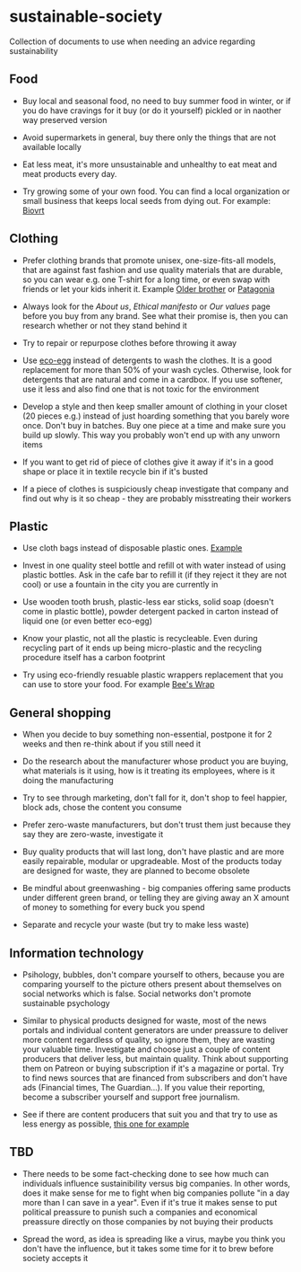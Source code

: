 # sustainable-society
Collection of documents to use when needing an advice regarding sustainability 

## Food
-  Buy local and seasonal food, no need to buy summer food in winter, or if you do have cravings for it buy (or do it yourself) pickled or in naother way preserved version

- Avoid supermarkets in general, buy there only the things that are not available locally

- Eat less meat, it's more unsustainable and unhealthy to eat meat and meat products every day. 

- Try growing some of your own food. You can find a local organization or small business that keeps local seeds from dying out. For example: [Biovrt](https://www.biovrt.com/)

## Clothing
-  Prefer clothing brands that promote unisex, one-size-fits-all models, that are against fast fashion and use quality materials that are durable, so you can wear e.g. one T-shirt for a long time, or even swap with friends or let your kids inherit it. Example [Older brother]( https://olderbrother.us) or [Patagonia](https://www.patagonia.com/home/)

- Always look for the *About us*, *Ethical manifesto* or *Our values* page before you buy from any brand. See what their promise is, then you can research whether or not they stand behind it

- Try to repair or repurpose clothes before throwing it away

- Use [eco-egg](https://www.ecoegg.com) instead of detergents to wash the clothes. It is a good replacement for more than 50% of your wash cycles. Otherwise, look for detergents that are natural and come in a cardbox. If you use softener, use it less and also find one that is not toxic for the environment

- Develop a style and then keep smaller amount of clothing in your closet (20 pieces e.g.) instead of just hoarding something that you barely wore once. Don't buy in batches. Buy one piece at a time and make sure you build up slowly. This way you probably won't end up with any unworn items

- If you want to get rid of piece of clothes give it away if it's in a good shape or place it in textile recycle bin if it's busted

- If a piece of clothes is suspiciously cheap investigate that company and find out why is it so cheap - they are probably misstreating their workers 

## Plastic
- Use cloth bags instead of disposable plastic ones. [Example](https://www.ecobags.com/Our_Products/Produce_Bags)

- Invest in one quality steel bottle and refill ot with water instead of using plastic bottles. Ask in the cafe bar to refill it (if they reject it they are not cool) or use a fountain in the city you are currently in

- Use wooden tooth brush, plastic-less ear sticks, solid soap (doesn't come in plastic bottle), powder detergent packed in carton instead of liquid one (or even better eco-egg)

- Know your plastic, not all the plastic is recycleable. Even during recycling part of it ends up being micro-plastic and the recycling procedure itself has a carbon footprint

- Try using eco-friendly resuable plastic wrappers replacement that you can use to store your food. For example [Bee's Wrap](https://www.beeswrap.com/)

## General shopping
- When you decide to buy something non-essential, postpone it for 2 weeks and then re-think about if you still need it

- Do the research about the manufacturer whose product you are buying, what materials is it using, how is it treating its employees, where is it doing the manufacturing

- Try to see through marketing, don't fall for it, don't shop to feel happier, block ads, chose the content you consume 

- Prefer zero-waste manufacturers, but don't trust them just because they say they are zero-waste, investigate it

- Buy quality products that will last long, don't have plastic and are more easily repairable, modular or upgradeable. Most of the products today are designed for waste, they are planned to become obsolete

- Be mindful about greenwashing - big companies offering same products under different green brand, or telling they are giving away an X amount of money to something for every buck you spend

- Separate and recycle your waste (but try to make less waste)

## Information technology
- Psihology, bubbles, don't compare yourself to others, because you are comparing yourself to the picture others present about themselves on social networks which is false. Social networks don't promote sustainable psychology

- Similar to physical products designed for waste, most of the news portals and individual content generators are under preassure to deliver more content regardless of quality, so ignore them, they are wasting your valuable time. Investigate and choose just a couple of content producers that deliver less, but maintain quality. Think about supporting them on Patreon or buying subscription if it's a magazine or portal. Try to find news sources that are financed from subscribers and don't have ads (Financial times, The Guardian...). If you value their reporting, become a subscriber yourself and support free journalism.

- See if there are content producers that suit you and that try to use as less energy as possible, [this one for example](https://www.lowtechmagazine.com/)

## TBD
- There needs to be some fact-checking done to see how much can individuals influence sustainibility versus big companies. In other words, does it make sense for me to fight when big companies pollute "in a day more than I can save in a year". Even if it's true it makes sense to put political preassure to punish such a companies and economical preassure directly on those companies by not buying their products

- Spread the word, as idea is spreading like a virus, maybe you think you don't have the influence, but it takes some time for it to brew before society accepts it
